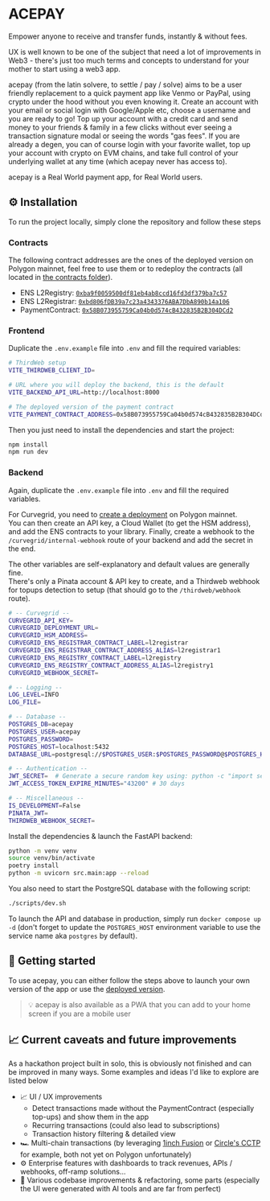 # ACEPAY

Empower anyone to receive and transfer funds, instantly & without fees.

UX is well known to be one of the subject that need a lot of improvements in Web3 - there's just too much terms and concepts to understand for your mother to start using a web3 app.

acepay (from the latin solvere, to settle / pay / solve) aims to be a user friendly replacement to a quick payment app like Venmo or PayPal, using crypto under the hood without you even knowing it. Create an account with your email or social login with Google/Apple etc, choose a username and you are ready to go! Top up your account with a credit card and send money to your friends & family in a few clicks without ever seeing a transaction signature modal or seeing the words "gas fees". If you are already a degen, you can of course login with your favorite wallet, top up your account with crypto on EVM chains, and take full control of your underlying wallet at any time (which acepay never has access to).

acepay is a Real World payment app, for Real World users.

## ⚙️ Installation

To run the project locally, simply clone the repository and follow these steps

### Contracts

The following contract addresses are the ones of the deployed version on Polygon mainnet, feel free to use them or to redeploy the contracts (all located in [the contracts folder](./contracts/)).
- ENS L2Registry: [`0xba9f0059500df81eb4ab8ccd16fd3df379ba7c57`](https://polygonscan.com/address/0xba9f0059500df81eb4ab8ccd16fd3df379ba7c57)
- ENS L2Registrar: [`0xbd806fDB39a7c23a4343376ABA7DbA890b14a106`](https://polygonscan.com/address/0xbd806fDB39a7c23a4343376ABA7DbA890b14a106)
- PaymentContract: [`0x58B073955759Ca04b0d574cB432835B2B304DCd2`](https://polygonscan.com/address/0x58B073955759Ca04b0d574cB432835B2B304DCd2)

### Frontend

Duplicate the `.env.example` file into `.env` and fill the required variables:
```sh
# ThirdWeb setup
VITE_THIRDWEB_CLIENT_ID=

# URL where you will deploy the backend, this is the default
VITE_BACKEND_API_URL=http://localhost:8000

# The deployed version of the payment contract
VITE_PAYMENT_CONTRACT_ADDRESS=0x58B073955759Ca04b0d574cB432835B2B304DCd2

```

Then you just need to install the dependencies and start the project:
```sh
npm install
npm run dev
```

### Backend

Again, duplicate the `.env.example` file into `.env` and fill the required variables.

For Curvegrid, you need to [create a deployment](https://docs.curvegrid.com/multibaas/getting-started/account-and-deployment/) on Polygon mainnet.\
You can then create an API key, a Cloud Wallet (to get the HSM address), and add the ENS contracts to your library. Finally, create a webhook to the `/curvegrid/internal-webhook` route of your backend and add the secret in the end.

The other variables are self-explanatory and default values are generally fine.\
There's only a Pinata account & API key to create, and a Thirdweb webhook for topups detection to setup (that should go to the `/thirdweb/webhook` route).
```sh
# -- Curvegrid --
CURVEGRID_API_KEY=
CURVEGRID_DEPLOYMENT_URL=
CURVEGRID_HSM_ADDRESS=
CURVEGRID_ENS_REGISTRAR_CONTRACT_LABEL=l2registrar
CURVEGRID_ENS_REGISTRAR_CONTRACT_ADDRESS_ALIAS=l2registrar1
CURVEGRID_ENS_REGISTRY_CONTRACT_LABEL=l2registry
CURVEGRID_ENS_REGISTRY_CONTRACT_ADDRESS_ALIAS=l2registry1
CURVEGRID_WEBHOOK_SECRET=

# -- Logging --
LOG_LEVEL=INFO
LOG_FILE=

# -- Database --
POSTGRES_DB=acepay
POSTGRES_USER=acepay
POSTGRES_PASSWORD=
POSTGRES_HOST=localhost:5432
DATABASE_URL=postgresql://$POSTGRES_USER:$POSTGRES_PASSWORD@$POSTGRES_HOST/$POSTGRES_DB

# -- Authentication --
JWT_SECRET=  # Generate a secure random key using: python -c "import secrets; print(secrets.token_hex(32))"
JWT_ACCESS_TOKEN_EXPIRE_MINUTES="43200" # 30 days

# -- Miscellaneous --
IS_DEVELOPMENT=False
PINATA_JWT=
THIRDWEB_WEBHOOK_SECRET=
```

Install the dependencies & launch the FastAPI backend:
```sh
python -m venv venv
source venv/bin/activate
poetry install
python -m uvicorn src.main:app --reload
```

You also need to start the PostgreSQL database with the following script:
```sh
./scripts/dev.sh
```

To launch the API and database in production, simply run `docker compose up -d` (don't forget to update the `POSTGRES_HOST` environment variable to use the service name aka `postgres` by default).

## 🚀 Getting started

To use acepay, you can either follow the steps above to launch your own version of the app or use the [deployed version](#).

> 💡 acepay is also available as a PWA that you can add to your home screen if you are a mobile user

## 📈 Current caveats and future improvements

As a hackathon project built in solo, this is obviously not finished and can be improved in many ways. Some examples and ideas I'd like to explore are listed below

- 📈 UI / UX improvements
  - Detect transactions made without the PaymentContract (especially top-ups) and show them in the app
  - Recurring transactions (could also lead to subscriptions)
  - Transaction history filtering & detailed view
- 🏎️ Multi-chain transactions (by leveraging [1inch Fusion](https://1inch.dev/fusion-plus-api/) or [Circle's CCTP](https://developers.circle.com/stablecoins/cctp-getting-started) for example, both not yet on Polygon unfortunately)
- ⚙️ Enterprise features with dashboards to track revenues, APIs / webhooks, off-ramp solutions...
- 🧠 Various codebase improvements & refactoring, some parts (especially the UI were generated with AI tools and are far from perfect)

